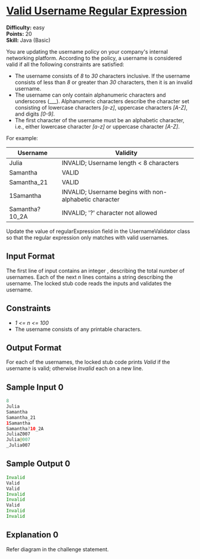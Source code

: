 # [Valid Username Regular Expression](https://www.hackerrank.com/challenges/valid-username-checker/problem)

**Difficulty:** easy
</br>**Points:** 20
</br>**Skill:** Java (Basic)

You are updating the username policy on your company's internal networking platform. According to the policy, a username is considered valid if all the following constraints are satisfied:
- The username consists of _8_ to _30_ characters inclusive. If the username consists of less than _8_ or greater than _30_ characters, then it is an invalid username.
- The username can only contain alphanumeric characters and underscores (___). Alphanumeric characters describe the character set consisting of lowercase characters _[a-z]_, uppercase characters _[A-Z]_, and digits _[0-9]_.
- The first character of the username must be an alphabetic character, i.e., either lowercase character _[a-z]_ or uppercase character _[A-Z]_.

For example:

Username|	Validity|
---|---|
Julia| INVALID; Username length < 8 characters|
Samantha| VALID|
Samantha_21| VALID|
1Samantha| INVALID; Username begins with non-alphabetic character|
Samantha?10_2A| INVALID; '?' character not allowed|

Update the value of regularExpression field in the UsernameValidator class so that the regular expression only matches with valid usernames.

## Input Format

The first line of input contains an integer , describing the total number of usernames. Each of the next _n_ lines contains a string describing the username. The locked stub code reads the inputs and validates the username.

## Constraints
- _1 <= n <= 100_
- The username consists of any printable characters.

## Output Format

For each of the usernames, the locked stub code prints _Valid_ if the username is valid; otherwise _Invalid_ each on a new line.

## Sample Input 0
````java
8
Julia
Samantha
Samantha_21
1Samantha
Samantha?10_2A
JuliaZ007
Julia@007
_Julia007
````

## Sample Output 0
````java
Invalid
Valid
Valid
Invalid
Invalid
Valid
Invalid
Invalid
````

## Explanation 0

Refer diagram in the challenge statement.
